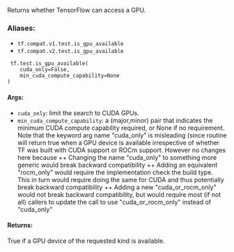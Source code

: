 Returns whether TensorFlow can access a GPU.
### Aliases:
- `tf.compat.v1.test.is_gpu_available`
- `tf.compat.v2.test.is_gpu_available`

```
 tf.test.is_gpu_available(
    cuda_only=False,
    min_cuda_compute_capability=None
)
```
#### Args:
- `cuda_only`: limit the search to CUDA GPUs.
- `min_cuda_compute_capability`: a (major,minor) pair that indicates the minimum CUDA compute capability required, or None if no requirement.
Note that the keyword arg name "cuda_only" is misleading (since routine will return true when a GPU device is available irrespective of whether TF was built with CUDA support or ROCm support. However no changes here because
++ Changing the name "cuda_only" to something more generic would break backward compatibility
++ Adding an equivalent "rocm_only" would require the implementation check the build type. This in turn would require doing the same for CUDA and thus potentially break backward compatibility
++ Adding a new "cuda_or_rocm_only" would not break backward compatibility, but would require most (if not all) callers to update the call to use "cuda_or_rocm_only" instead of "cuda_only"
#### Returns:
True if a GPU device of the requested kind is available.
